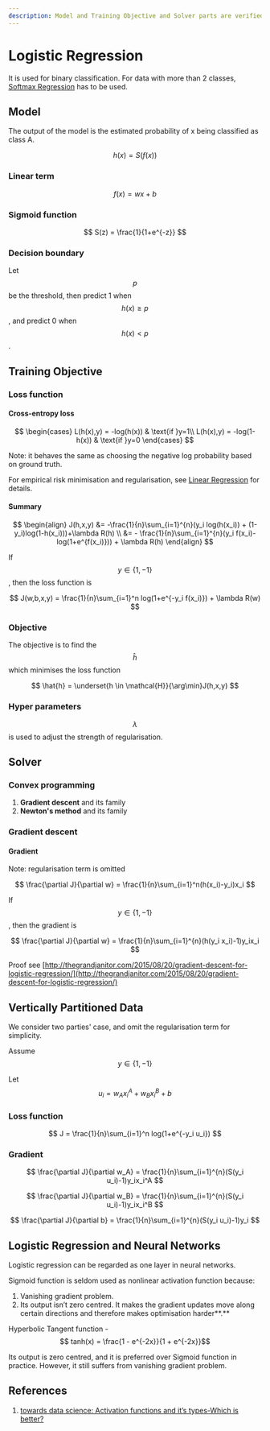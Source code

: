 ```yaml
---
description: Model and Training Objective and Solver parts are verified on 1/4/2020.
---
```


# Logistic Regression

It is used for binary classification. For data with more than 2 classes, [Softmax Regression](softmax-regression.md) has to be used.

## Model

The output of the model is the estimated probability of x being classified as class A.

$$
h(x) = S(f(x))
$$

### Linear term

$$
f(x) = wx+b
$$

### Sigmoid function

$$
S(z) = \frac{1}{1+e^{-z}}
$$

### Decision boundary

Let $$p$$ be the threshold, then predict 1 when $$h(x) \geq p$$ , and predict 0 when $$h(x) < p$$ .

## Training Objective

### Loss function

#### Cross-entropy loss

$$
\begin{cases}
  L(h(x),y) = -log(h(x)) & \text{if }y=1\\
  L(h(x),y) = -log(1-h(x)) & \text{if }y=0
\end{cases}
$$

Note: it behaves the same as choosing the negative log probability based on ground truth.

For empirical risk minimisation and regularisation, see [Linear Regression](../../regressors/linear-regression/) for details.

#### Summary

$$
\begin{align}
J(h,x,y) &= -\frac{1}{n}\sum_{i=1}^{n}(y_i log(h(x_i)) + (1-y_i)log(1-h(x_i)))+\lambda R(h) \\
&= - \frac{1}{n}\sum_{i=1}^{n}(y_i f(x_i)-log(1+e^{f(x_i)})) + \lambda R(h)
\end{align}
$$

If $$y \in \{1, -1\}$$ , then the loss function is

$$
J(w,b,x,y) = \frac{1}{n}\sum_{i=1}^n log(1+e^{-y_i f(x_i)}) + \lambda R(w)
$$

### Objective

The objective is to find the $$\hat{h}$$ which minimises the loss function

$$
\hat{h} = \underset{h \in \mathcal{H}}{\arg\min}J(h,x,y)
$$

### Hyper parameters

$$\lambda$$ is used to adjust the strength of regularisation.

## Solver

### Convex programming

1. **Gradient descent** and its family
2. **Newton's method** and its family

### Gradient descent

#### Gradient

Note: regularisation term is omitted

$$
\frac{\partial J}{\partial w} = \frac{1}{n}\sum_{i=1}^n(h(x_i)-y_i)x_i
$$

If $$y \in \{1, -1\}$$ , then the gradient is

$$
\frac{\partial J}{\partial w} = \frac{1}{n}\sum_{i=1}^{n}(h(y_i x_i)-1)y_ix_i
$$

Proof see [http://thegrandjanitor.com/2015/08/20/gradient-descent-for-logistic-regression/](http://thegrandjanitor.com/2015/08/20/gradient-descent-for-logistic-regression/)

## Vertically Partitioned Data

We consider two parties' case, and omit the regularisation term for simplicity.

Assume $$y \in \{1, -1\}$$

Let $$u_i = w_A x_i^A + w_B x_i^B + b$$

### Loss function

$$
J = \frac{1}{n}\sum_{i=1}^n log(1+e^{-y_i u_i})
$$

### Gradient

$$
\frac{\partial J}{\partial w_A} = \frac{1}{n}\sum_{i=1}^{n}(S(y_i u_i)-1)y_ix_i^A
$$

$$
\frac{\partial J}{\partial w_B} = \frac{1}{n}\sum_{i=1}^{n}(S(y_i u_i)-1)y_ix_i^B
$$

$$
\frac{\partial J}{\partial b} = \frac{1}{n}\sum_{i=1}^{n}(S(y_i u_i)-1)y_i
$$

## Logistic Regression and Neural Networks

Logistic regression can be regarded as one layer in neural networks.

Sigmoid function is seldom used as nonlinear activation function because:

1. Vanishing gradient problem.
2. Its output isn’t zero centred. It makes the gradient updates move along certain directions and therefore makes optimisation harder**.**

Hyperbolic Tangent function - $$ tanh(x) = \frac{1 - e^{-2x}}{1 + e^{-2x}}$$ 

Its output is zero centred, and it is preferred over Sigmoid function in practice. However, it still suffers from vanishing gradient problem.

## References

1. [towards data science: Activation functions and it’s types-Which is better?](https://towardsdatascience.com/activation-functions-and-its-types-which-is-better-a9a5310cc8f)

